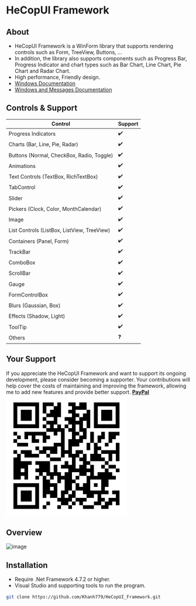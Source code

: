# HeCopUI Framework
## About
- HeCopUI Framework is a WinForm library that supports rendering controls such as Form, TreeView, Buttons, ... 
- In addition, the library also supports components such as Progress Bar, Progress Indicator and chart types such as Bar Chart, Line Chart, Pie Chart and Radar Chart.
- High performance, Friendly design.
- [Windows Documentation](https://learn.microsoft.com/en-us/windows/win32/winmsg/window-class-styles)
- [Windows and Messages Documentation](https://learn.microsoft.com/en-us/windows/win32/winmsg/windowing)
## Controls & Support
| Control                                 | Support |
|-----------------------------------------|---------|
| Progress Indicators                     | ✔️      |
| Charts (Bar, Line, Pie, Radar)         | ✔️      |
| Buttons (Normal, CheckBox, Radio, Toggle) | ✔️      |
| Animations                              | ✔️      |
| Text Controls (TextBox, RichTextBox)   | ✔️      |
| TabControl                              | ✔️      |
| Slider                                  | ✔️      |
| Pickers (Clock, Color, MonthCalendar)   | ✔️      |
| Image                                   | ✔️      |
| List Controls (ListBox, ListView, TreeView)      | ✔️      |
| Containers (Panel, Form)                | ✔️      |
| TrackBar                                | ✔️      |
| ComboBox                                | ✔️      |
| ScrollBar                               | ✔️      |
| Gauge                                   | ✔️      |
| FormControlBox                          | ✔️      |
| Blurs (Gaussian, Box)                   | ✔️      |
| Effects (Shadow, Light)                 | ✔️      |
| ToolTip                                 | ✔️      |
| Others                                  | ❓      |


## Your Support
If you appreciate the HeCopUI Framework and want to support its ongoing development, please consider becoming a supporter. Your contributions will help cover the costs of maintaining and improving the framework, allowing me to add new features and provide better support.
**[PayPal](https://www.paypal.me/Khanhtran283)**
![image](https://github.com/Khanh779/HeCopUI_Framework/blob/master/Screenshot/PP_QR.png)

## Overview
![image](https://github.com/Khanh779/HeCopUI_Framework/blob/master/Screenshot/Record1.gif)

## Installation
- Require .Net Framework 4.7.2 or higher.
- Visual Studio and supporting tools to run the program.
```bash
git clone https://github.com/Khanh779/HeCopUI_Framework.git


